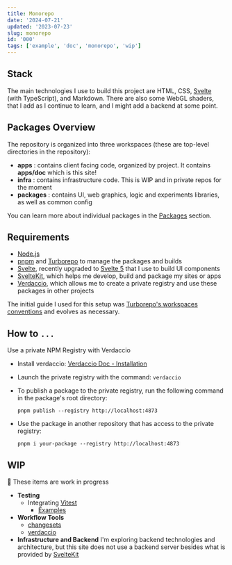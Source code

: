 ```yaml
---
title: Monorepo
date: '2024-07-21'
updated: '2023-07-23'
slug: monorepo
id: '000'
tags: ['example', 'doc', 'monorepo', 'wip']
---
```


## Stack

The main technologies I use to build this project are HTML, CSS, [Svelte](https://svelte.dev/) (with TypeScript), and Markdown.
There are also some WebGL shaders, that I add as I continue to learn, and I might add a backend at some point.

## Packages Overview

The repository is organized into three workspaces (these are top-level directories in the repository):

- **apps** : contains client facing code, organized by project. It contains **apps/doc**  which is this site!
- **infra** : contains infrastructure code. This is WIP and in private repos for the moment
- **packages** : contains UI, web graphics, logic and experiments libraries, as well as common config

You can learn more about individual packages in the [Packages](/doc/usage/packages) section.

## Requirements

- [Node.js](https://nodejs.org/en)
- [pnpm](https://pnpm.io/) and [Turborepo](https://turbo.build) to manage the packages and builds
- [Svelte](https://svelte.dev/), recently upgraded to [Svelte 5](https://svelte-5-preview.vercel.app/docs/introduction) that I use to build UI components
- [SvelteKit](https://kit.svelte.dev/), which helps me develop, build and package my sites or apps
- [Verdaccio](https://verdaccio.org/), which allows me to create a private registry and use these packages in other projects

The initial guide I used for this setup was [Turborepo's workspaces conventions](https://turbo.build/repo/docs/getting-started/existing-monorepo#configure-workspaces) and evolves as necessary.

## How to `...`

Use a private NPM Registry with Verdaccio

- Install verdaccio: [Verdaccio Doc - Installation](https://verdaccio.org/docs/installation)
- Launch the private registry with the command: `verdaccio`
- To publish a package to the private registry, run the following command in the package's root directory:

  ```shell
  pnpm publish --registry http://localhost:4873
  ```

- Use the package in another repository that has access to the private registry:

  ```shell
  pnpm i your-package --registry http://localhost:4873
  ```

## WIP

🚧 These items are work in progress

- **Testing**
  - Integrating [Vitest](https://vitest.dev/)
    - [Examples](https://github.com/vitest-dev/vitest/tree/main/examples)
- **Workflow Tools**
  - [changesets](https://github.com/changesets/changesets)
  - [verdaccio](https://verdaccio.org/)
- **Infrastructure and Backend** I'm exploring backend technologies and architecture, but this site does not use a backend server besides what is provided by [SvelteKit](https://kit.svelte.dev/)
